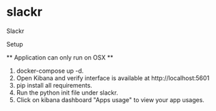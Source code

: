 # slackr
Slackr

Setup

** Application can only run on OSX **

1. docker-compose up -d.
2. Open Kibana and verify interface is available at http://localhost:5601
3. pip install all requirements.
3. Run the python init file under slackr.
4. Click on kibana dashboard "Apps usage" to view your app usages.